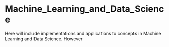 # Machine_Learning_and_Data_Science
Here will include implementations and applications to concepts in Machine Learning and Data Science. However
